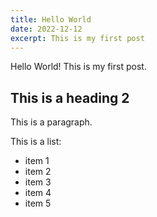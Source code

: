 ```yaml
---
title: Hello World
date: 2022-12-12
excerpt: This is my first post
---
```


Hello World! This is my first post.

## This is a heading 2

This is a paragraph.

This is a list:

- item 1
- item 2
- item 3
- item 4
- item 5
